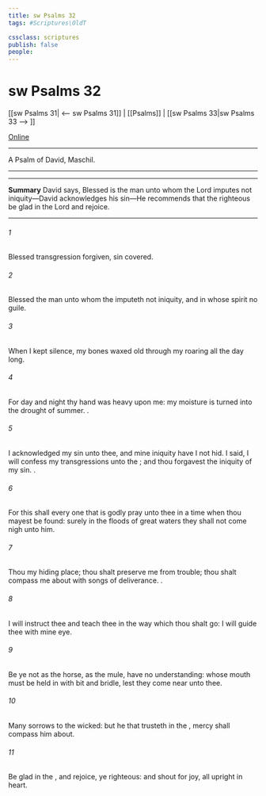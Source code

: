 ```yaml
---
title: sw Psalms 32
tags: #Scriptures\OldT

cssclass: scriptures
publish: false
people:
---
```


# sw Psalms 32
[[sw Psalms 31| <-- sw Psalms 31]] | [[Psalms]] | [[sw Psalms 33|sw Psalms 33 --> ]]

[Online](https://churchofjesuschrist.org/study/scriptures/ot/ps/32?lang=eng)

---
A Psalm of David, Maschil.

---

---
__Summary__
David says, Blessed is the man unto whom the Lord imputes not iniquity—David acknowledges his sin—He recommends that the righteous be glad in the Lord and rejoice.

---
###### 1 
Blessed  transgression  forgiven,  sin  covered.

###### 2 
Blessed  the man unto whom the  imputeth not iniquity, and in whose spirit  no guile.

###### 3 
When I kept silence, my bones waxed old through my roaring all the day long.

###### 4 
For day and night thy hand was heavy upon me: my moisture is turned into the drought of summer. .

###### 5 
I acknowledged my sin unto thee, and mine iniquity have I not hid. I said, I will confess my transgressions unto the ; and thou forgavest the iniquity of my sin. .

###### 6 
For this shall every one that is godly pray unto thee in a time when thou mayest be found: surely in the floods of great waters they shall not come nigh unto him.

###### 7 
Thou  my hiding place; thou shalt preserve me from trouble; thou shalt compass me about with songs of deliverance. .

###### 8 
I will instruct thee and teach thee in the way which thou shalt go: I will guide thee with mine eye.

###### 9 
Be ye not as the horse,  as the mule,  have no understanding: whose mouth must be held in with bit and bridle, lest they come near unto thee.

###### 10 
Many sorrows  to the wicked: but he that trusteth in the , mercy shall compass him about.

###### 11 
Be glad in the , and rejoice, ye righteous: and shout for joy, all  upright in heart.

